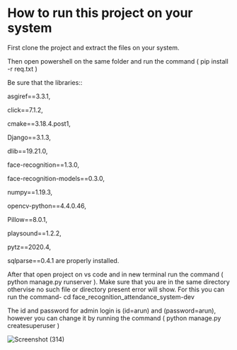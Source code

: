 # How to run this project on your system

First clone the project and extract the files on your system.

Then open powershell on the same folder and run the command  ( pip install -r req.txt  )

Be sure that the  libraries::

asgiref==3.3.1,

click==7.1.2,

cmake==3.18.4.post1,

Django==3.1.3,

dlib==19.21.0,

face-recognition==1.3.0,

face-recognition-models==0.3.0,

numpy==1.19.3,

opencv-python==4.4.0.46,

Pillow==8.0.1,

playsound==1.2.2,

pytz==2020.4,

sqlparse==0.4.1   are properly installed.

After that open project on vs code and in new terminal run the command  ( python manage.py runserver  ). Make sure that you are in the same directory othervise no such file or directory present error will show. For this you can run the command- cd face_recognition_attendance_system-dev 

The id and password for admin login is (id=arun) and (password=arun), however you can change it by running the command ( python manage.py createsuperuser  )

![Screenshot (314)](https://user-images.githubusercontent.com/98249951/170855597-2eaf00c8-4029-4017-a5e0-2d4617520388.png)


